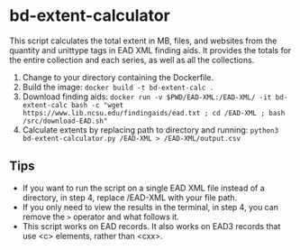 # bd-extent-calculator

This script calculates the total extent in MB, files, and websites from the quantity and unittype tags in EAD XML finding aids. It provides the totals for the entire collection and each series, as well as all the collections. 

1. Change to your directory containing the Dockerfile.
2. Build the image: `docker build -t bd-extent-calc .`
3. Download finding aids: `docker run -v $PWD/EAD-XML:/EAD-XML/ -it bd-extent-calc bash -c "wget https://www.lib.ncsu.edu/findingaids/ead.txt ; cd /EAD-XML ; bash /src/download-EAD.sh"` 
4. Calculate extents by replacing path to directory and running: `python3 bd-extent-calculator.py /EAD-XML > /EAD-XML/output.csv`

## Tips
- If you want to run the script on a single EAD XML file instead of a directory, in step 4, replace /EAD-XML with your file path.
- If you only need to view the results in the terminal, in step 4, you can remove the `>` operator and what follows it.
- This script works on EAD records. It also works on EAD3 records that use \<c\> elements, rather than \<cxx\>.